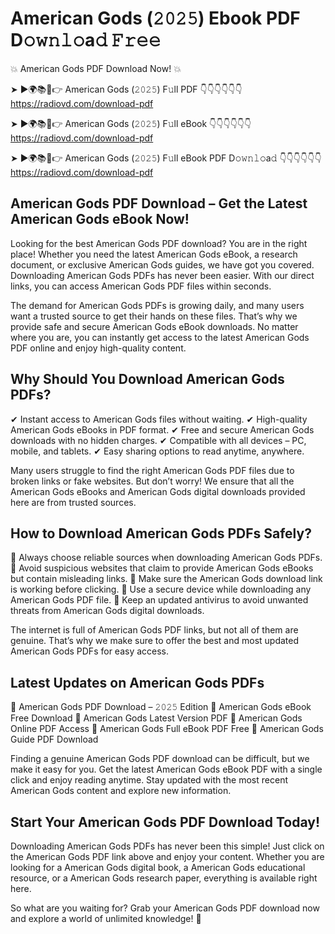 # American Gods (𝟸𝟶𝟸𝟻) Ebook PDF D𝚘𝚠𝚗𝚕𝚘a𝚍 𝙵𝚛𝚎𝚎

💥 American Gods PDF Download Now! 💥

➤ ►🌍📚📱👉 American Gods (𝟸𝟶𝟸𝟻) F𝚞ll PDF 👇👇👇👇👇👇
https://radiovd.com/download-pdf

➤ ►🌍📚📱👉 American Gods (𝟸𝟶𝟸𝟻) F𝚞ll eBook 👇👇👇👇👇👇
https://radiovd.com/download-pdf

➤ ►🌍📚📱👉 American Gods (𝟸𝟶𝟸𝟻) F𝚞ll eBook PDF D𝚘𝚠𝚗𝚕𝚘a𝚍 👇👇👇👇👇👇
https://radiovd.com/download-pdf

## American Gods PDF Download – Get the Latest American Gods eBook Now!

Looking for the best American Gods PDF download? You are in the right place! Whether you need the latest American Gods eBook, a research document, or exclusive American Gods guides, we have got you covered. Downloading American Gods PDFs has never been easier. With our direct links, you can access American Gods PDF files within seconds.

The demand for American Gods PDFs is growing daily, and many users want a trusted source to get their hands on these files. That’s why we provide safe and secure American Gods eBook downloads. No matter where you are, you can instantly get access to the latest American Gods PDF online and enjoy high-quality content.

## Why Should You Download American Gods PDFs?

✔ Instant access to American Gods files without waiting.
✔ High-quality American Gods eBooks in PDF format.
✔ Free and secure American Gods downloads with no hidden charges.
✔ Compatible with all devices – PC, mobile, and tablets.
✔ Easy sharing options to read anytime, anywhere.

Many users struggle to find the right American Gods PDF files due to broken links or fake websites. But don’t worry! We ensure that all the American Gods eBooks and American Gods digital downloads provided here are from trusted sources.

## How to Download American Gods PDFs Safely?

📌 Always choose reliable sources when downloading American Gods PDFs.
📌 Avoid suspicious websites that claim to provide American Gods eBooks but contain misleading links.
📌 Make sure the American Gods download link is working before clicking.
📌 Use a secure device while downloading any American Gods PDF file.
📌 Keep an updated antivirus to avoid unwanted threats from American Gods digital downloads.

The internet is full of American Gods PDF links, but not all of them are genuine. That’s why we make sure to offer the best and most updated American Gods PDFs for easy access.

## Latest Updates on American Gods PDFs

🔹 American Gods PDF Download – 𝟸𝟶𝟸𝟻 Edition
🔹 American Gods eBook Free Download
🔹 American Gods Latest Version PDF
🔹 American Gods Online PDF Access
🔹 American Gods Full eBook PDF Free
🔹 American Gods Guide PDF Download

Finding a genuine American Gods PDF download can be difficult, but we make it easy for you. Get the latest American Gods eBook PDF with a single click and enjoy reading anytime. Stay updated with the most recent American Gods content and explore new information.

## Start Your American Gods PDF Download Today!

Downloading American Gods PDFs has never been this simple! Just click on the American Gods PDF link above and enjoy your content. Whether you are looking for a American Gods digital book, a American Gods educational resource, or a American Gods research paper, everything is available right here.

So what are you waiting for? Grab your American Gods PDF download now and explore a world of unlimited knowledge! 🚀